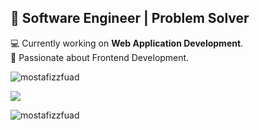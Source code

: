 ## 👋 Software Engineer | Problem Solver

💻 Currently working on **Web Application Development**.<br>
🎨 Passionate about Frontend Development.<br>

<p align="left"> <img src="https://komarev.com/ghpvc/?username=mostafizzfuad&label=Profile%20views&color=0e75b6&style=flat" alt="mostafizzfuad" /> </p>

![](https://github-readme-stats.vercel.app/api/top-langs/?username=mostafizzfuad&theme=gotham&hide_border=false&include_all_commits=false&count_private=false&layout=compact)
<p><img align="center" src="https://github-readme-streak-stats.herokuapp.com/?user=mostafizzfuad&theme=gotham" alt="mostafizzfuad" /></p>
